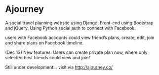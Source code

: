 Ajourney
========
A social travel planning website using Django. Front-end using Bootstrap and jQuery. Using Python social auth to connect with Facebook.

users with Facebook accounts could view friend’s plans, create, edit, join and share plans on Facebook timeline. 

(Dec 13) New features: Users can create private plan now, where only selected best friends could view and join!

Still under development... visit via http://ajourney.co/
